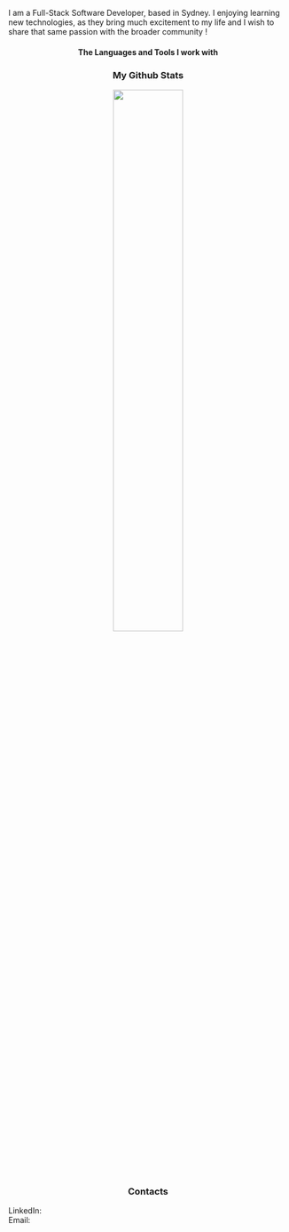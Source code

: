 


<p style="text-aling:center">
I am a Full-Stack Software Developer, based in Sydney. I enjoying learning new technologies, as they bring much
excitement to my life and I wish to share that same passion with the broader community !
</p>

<h4 style="text-align: center; " class="title3">The Languages and Tools I work with</h4>


<h3 style="text-align: center;" class="title4"> My Github Stats </h3>
<p style="text-align: center;"> <img style="text-align: center;" width="50%"
        src="http://github-readme-streak-stats.herokuapp.com/?user=jackythesmurf&theme=radical&date_format=M%20j%5B%2C%20Y%5D&ring=ff3068&fire=ff3068&sideNums=ff3068">
</p>

<h3 style="text-align: center;" class="title5">Contacts</h3>
<p style="margin;">
    LinkedIn:
    <br>
    Email:
</p>




